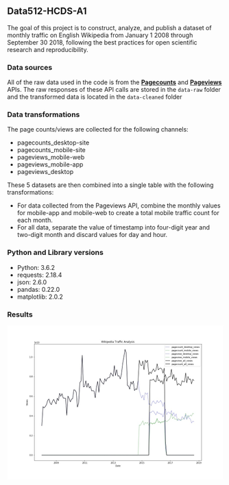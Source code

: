 ## Data512-HCDS-A1

The goal of this project is to construct, analyze, and publish a dataset of monthly traffic on English Wikipedia from January 1 2008 through September 30 2018, following the best practices for open scientific research and reproducibility.

### Data sources

All of the raw data used in the code is from the __[Pagecounts](https://wikitech.wikimedia.org/wiki/Analytics/AQS/Legacy_Pagecounts)__ 
and __[Pageviews](https://wikitech.wikimedia.org/wiki/Analytics/AQS/Pageviews)__ APIs. The raw responses of these API calls are stored in the `data-raw` folder and the transformed data is located in the `data-cleaned` folder

### Data transformations

The page counts/views are collected for the following channels: 
 - pagecounts_desktop-site
 - pagecounts_mobile-site
 - pageviews_mobile-web
 - pageviews_mobile-app
 - pageviews_desktop
 
These 5 datasets are then combined into a single table with the following transformations:
 - For data collected from the Pageviews API, combine the monthly values for mobile-app and mobile-web to create a total mobile traffic count for each month.
 - For all data, separate the value of timestamp into four-digit year and two-digit month and discard values for day and hour.

### Python and Library versions

- Python: 3.6.2
- requests: 2.18.4
- json: 2.6.0
- pandas: 0.22.0
- matplotlib: 2.0.2

### Results

![Wiki traffic](./views_graph.jpg)

